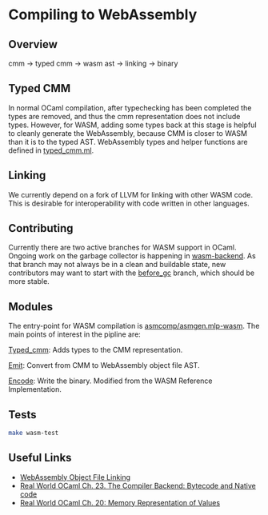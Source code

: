 Compiling to WebAssembly
===

Overview
---
cmm -> typed cmm -> wasm ast -> linking -> binary

Typed CMM
---

In normal OCaml compilation, after typechecking has been completed the types are removed,
and thus the cmm representation does not include types.
However, for WASM, adding some types back at this stage is helpful to cleanly generate the WebAssembly,
because CMM is closer to WASM than it is to the typed AST.
WebAssembly types and helper functions are defined in [typed_cmm.ml](typed_cmm.ml).

Linking
---

We currently depend on a fork of LLVM for linking with other WASM code.
This is desirable for interoperability with code written in other languages.

Contributing
---

Currently there are two active branches for WASM support in OCaml.
Ongoing work on the garbage collector is happening in [wasm-backend](https://github.com/SanderSpies/ocaml/tree/wasm-backend).
As that branch may not always be in a clean and buildable state,
new contributors may want to start with the [before_gc](https://github.com/SanderSpies/ocaml/tree/before_gc) branch,
which should be more stable.

Modules
---

The entry-point for WASM compilation is [asmcomp/asmgen.mlp-wasm](../asmgen.mlp-wasm).
The main points of interest in the pipline are:

[Typed_cmm](Typed_cmm.ml): Adds types to the CMM representation.

[Emit](emit.mlp): Convert from CMM to WebAssembly object file AST.

[Encode](encode.ml): Write the binary. Modified from the WASM Reference Implementation.


Tests
---

```sh
make wasm-test
```

Useful Links
---

- [WebAssembly Object File Linking](https://github.com/WebAssembly/tool-conventions/blob/master/Linking.md)
- [Real World OCaml Ch. 23. The Compiler Backend: Bytecode and Native code](https://v1.realworldocaml.org/v1/en/html/the-compiler-backend-byte-code-and-native-code.html)
- [Real World OCaml Ch. 20: Memory Representation of Values](https://v1.realworldocaml.org/v1/en/html/memory-representation-of-values.html)


